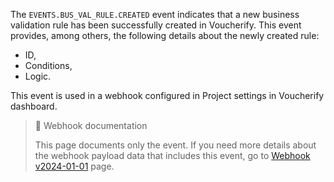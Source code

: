 The `EVENTS.BUS_VAL_RULE.CREATED` event indicates that a new business validation rule has been successfully created in Voucherify. This event provides, among others, the following details about the newly created rule:
- ID,
- Conditions,
- Logic.

This event is used in a webhook configured in Project settings in Voucherify dashboard.

> 📘 Webhook documentation
>
> This page documents only the event. If you need more details about the webhook payload data that includes this event, go to [Webhook v2024-01-01](ref:introduction-to-webhooks "Introduction to webhooks v2024-01-01") page.